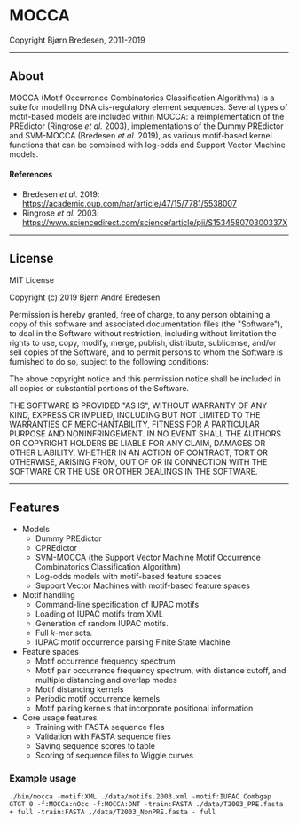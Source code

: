 # MOCCA
Copyright Bjørn Bredesen, 2011-2019

-------------------------------------------------

## About
MOCCA (Motif Occurrence Combinatorics Classification Algorithms) is a suite for modelling DNA cis-regulatory element sequences.
Several types of motif-based models are included within MOCCA: a reimplementation of the PREdictor (Ringrose *et al.* 2003), implementations of the Dummy PREdictor and SVM-MOCCA (Bredesen *et al.* 2019), as various motif-based kernel functions that can be combined with log-odds and Support Vector Machine models.

#### References
 * Bredesen *et al.* 2019: https://academic.oup.com/nar/article/47/15/7781/5538007
 * Ringrose *et al.* 2003: https://www.sciencedirect.com/science/article/pii/S153458070300337X

-------------------------------------------------

## License

MIT License

Copyright (c) 2019 Bjørn André Bredesen

Permission is hereby granted, free of charge, to any person obtaining a copy
of this software and associated documentation files (the "Software"), to deal
in the Software without restriction, including without limitation the rights
to use, copy, modify, merge, publish, distribute, sublicense, and/or sell
copies of the Software, and to permit persons to whom the Software is
furnished to do so, subject to the following conditions:

The above copyright notice and this permission notice shall be included in all
copies or substantial portions of the Software.

THE SOFTWARE IS PROVIDED "AS IS", WITHOUT WARRANTY OF ANY KIND, EXPRESS OR
IMPLIED, INCLUDING BUT NOT LIMITED TO THE WARRANTIES OF MERCHANTABILITY,
FITNESS FOR A PARTICULAR PURPOSE AND NONINFRINGEMENT. IN NO EVENT SHALL THE
AUTHORS OR COPYRIGHT HOLDERS BE LIABLE FOR ANY CLAIM, DAMAGES OR OTHER
LIABILITY, WHETHER IN AN ACTION OF CONTRACT, TORT OR OTHERWISE, ARISING FROM,
OUT OF OR IN CONNECTION WITH THE SOFTWARE OR THE USE OR OTHER DEALINGS IN THE
SOFTWARE.

-------------------------------------------------

## Features
 - Models
     * Dummy PREdictor
     * CPREdictor
     * SVM-MOCCA (the Support Vector Machine Motif Occurrence Combinatorics Classification Algorithm)
     * Log-odds models with motif-based feature spaces
     * Support Vector Machines with motif-based feature spaces
 - Motif handling
     * Command-line specification of IUPAC motifs
     * Loading of IUPAC motifs from XML
     * Generation of random IUPAC motifs.
     * Full *k*-mer sets.
     * IUPAC motif occurrence parsing Finite State Machine
 - Feature spaces
     * Motif occurrence frequency spectrum
     * Motif pair occurrence frequency spectrum, with distance cutoff, and multiple distancing and overlap modes
     * Motif distancing kernels
     * Periodic motif occurrence kernels
     * Motif pairing kernels that incorporate positional information
 - Core usage features
     * Training with FASTA sequence files
     * Validation with FASTA sequence files
     * Saving sequence scores to table
     * Scoring of sequence files to Wiggle curves

### Example usage
`./bin/mocca -motif:XML ./data/motifs.2003.xml -motif:IUPAC Combgap GTGT 0 -f:MOCCA:nOcc -f:MOCCA:DNT -train:FASTA ./data/T2003_PRE.fasta + full -train:FASTA ./data/T2003_NonPRE.fasta - full`

